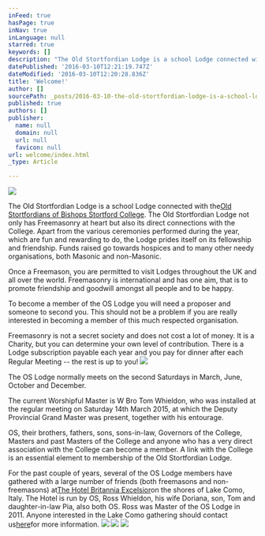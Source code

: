 ```yaml
---
inFeed: true
hasPage: true
inNav: true
inLanguage: null
starred: true
keywords: []
description: "The Old Stortfordian Lodge is a school Lodge connected with theOld Stortfordians of Bishops Stortford College.\_ The Old Stortfordian Lodge not only has Freemasonry at heart but also its direct connections with the College. Apart from the various ceremonies performed during the year, which are fun and rewarding to do, the Lodge prides itself on its fellowship and friendship. Funds raised go towards hospices and to many other needy organisations, both Masonic and non-Masonic."
datePublished: '2016-03-10T12:21:19.747Z'
dateModified: '2016-03-10T12:20:28.836Z'
title: 'Welcome!'
author: []
sourcePath: _posts/2016-03-10-the-old-stortfordian-lodge-is-a-school-lodge-connected-with.md
published: true
authors: []
publisher:
  name: null
  domain: null
  url: null
  favicon: null
url: welcome/index.html
_type: Article

---
```

![](https://s3-us-west-2.amazonaws.com/the-grid-img/p/cfbcf8221b944ba5342d269e620c784cf75b4e0a.jpg)

The Old Stortfordian Lodge is a school Lodge connected with the[Old Stortfordians of Bishops Stortford College][0].  The Old Stortfordian Lodge not only has Freemasonry at heart but also its direct connections with the College. Apart from the various ceremonies performed during the year, which are fun and rewarding to do, the Lodge prides itself on its fellowship and friendship. Funds raised go towards hospices and to many other needy organisations, both Masonic and non-Masonic.

Once a Freemason, you are permitted to visit Lodges throughout the UK and all over the world. Freemasonry is international and has one aim, that is to promote friendship and goodwill amongst all people and to be happy.

To become a member of the OS Lodge you will need a proposer and someone to second you. This should not be a problem if you are really interested in becoming a member of this much respected organisation.

Freemasonry is not a secret society and does not cost a lot of money.  It is a Charity, but you can determine your own level of contribution. There is a Lodge subscription payable each year and you pay for dinner after each Regular Meeting -- the rest is up to you!
![](https://the-grid-user-content.s3-us-west-2.amazonaws.com/9a2afaec-269e-46db-ab96-dd517df9e858.jpg)

The OS Lodge normally meets on the second Saturdays in March, June, October and December.

The current Worshipful Master is W Bro Tom Whieldon, who was installed at the regular meeting on Saturday 14th March 2015, at which the Deputy Provincial Grand Master was present, together with his entourage.

OS, their brothers, fathers, sons, sons-in-law, Governors of the College, Masters and past Masters of the College and anyone who has a very direct association with the College can become a member. A link with the College is an essential element to membership of the Old Stortfordian Lodge.

For the past couple of years, several of the OS Lodge members have gathered with a large number of friends (both freemasons and non-freemasons) at[The Hotel Britannia Excelsior][1]on the shores of Lake Como, Italy. The Hotel is run by OS, Ross Whieldon, his wife Doriana, son, Tom and daughter-in-law Pia, also both OS. Ross was Master of the OS Lodge in 2011\. Anyone interested in the Lake Como gathering should contact us[here][2]for more information.
![](https://the-grid-user-content.s3-us-west-2.amazonaws.com/8231d821-d0e8-4df4-9faf-be65920b032c.jpg)
![](https://the-grid-user-content.s3-us-west-2.amazonaws.com/1d1d0d2e-5e1c-435c-b46d-be863bc6fa13.jpg)
![](https://the-grid-user-content.s3-us-west-2.amazonaws.com/5b94de73-4f2f-4de6-ba8d-0d29d1f4899e.jpg)

[0]: http://www.bishops-stortford-college.herts.sch.uk/oldstortfordians/oldstortfordians/ "http://www.bishops-stortford-college.herts.sch.uk/oldstortfordians/oldstortfordians/"
[1]: http://www.hotelbritanniacadenabbia.com/ "http://www.hotelbritanniacadenabbia.com"
[2]: http://oldstortfordianlodge.org.uk/Old_Stortfordian_Lodge/Contact.html "Contact.html"